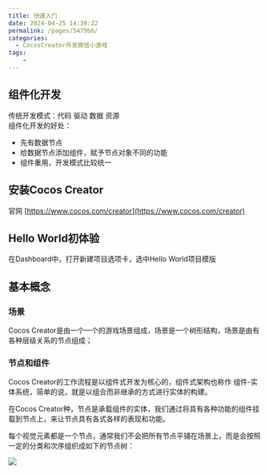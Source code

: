 ```yaml
---
title: 快速入门
date: 2024-04-25 14:39:22
permalink: /pages/5479b6/
categories:
  - CocosCreator开发微信小游戏
tags:
    -
---
```

## 组件化开发
传统开发模式：代码 驱动 数据 资源   
组件化开发的好处： 
- 先有数据节点  
- 给数据节点添加组件，赋予节点对象不同的功能  
- 组件重用，开发模式比较统一  

## 安装Cocos Creator
官网 [https://www.cocos.com/creator](https://www.cocos.com/creator)

## Hello World初体验
在Dashboard中，打开新建项目选项卡，选中Hello World项目模版

## 基本概念
### 场景
Cocos Creator是由一个一个的游戏场景组成，场景是一个树形结构，场景是由有各种层级关系的节点组成；  

### 节点和组件
Cocos Creator的工作流程是以组件式开发为核心的，组件式架构也称作 组件-实体系统，简单的说，就是以组合而非继承的方式进行实体的构建。 

在Cocos Creator种，节点是承载组件的实体，我们通过将具有各种功能的组件挂载到节点上，来让节点具有各式各样的表现和功能。

每个视觉元素都是一个节点，通常我们不会把所有节点平铺在场景上，而是会按照一定的分类和次序组织成如下的节点树：

![](https://daodaoblogpicgo.oss-cn-shanghai.aliyuncs.com/img/202404251632151.png)